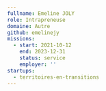 ```yaml
---
fullname: Emeline JOLY
role: Intrapreneuse
domaine: Autre
github: emelinejy
missions:
  - start: 2021-10-12
    end: 2023-12-31
    status: service
    employer: ''
startups:
  - territoires-en-transitions
---
```


